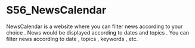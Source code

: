 # S56_NewsCalendar
NewsCalendar is a website where you can filter news according to your choice .
News would be displayed according to dates and topics . 
You can filter news according to date , topics , keywords , etc.
